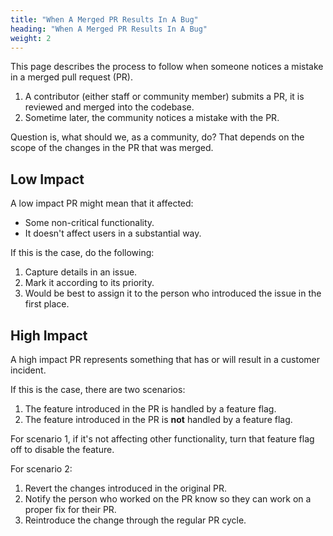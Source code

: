 ```yaml
---
title: "When A Merged PR Results In A Bug"
heading: "When A Merged PR Results In A Bug"
weight: 2
---
```


This page describes the process to follow when someone notices a mistake in a merged pull request (PR).

1. A contributor (either staff or community member) submits a PR, it is reviewed and merged into the codebase.
2. Sometime later, the community notices a mistake with the PR.

Question is, what should we, as a community, do? That depends on the scope of the changes in the PR that was merged.

## Low Impact
A low impact PR might mean that it affected:
- Some non-critical functionality.
- It doesn't affect users in a substantial way.

If this is the case, do the following:

1. Capture details in an issue.
2. Mark it according to its priority.
3. Would be best to assign it to the person who introduced the issue in the first place.

## High Impact
A high impact PR represents something that has or will result in a customer incident.

If this is the case, there are two scenarios:

1. The feature introduced in the PR is handled by a feature flag.
2. The feature introduced in the PR is **not** handled by a feature flag. 

For scenario 1, if it's not affecting other functionality, turn that feature flag off to disable the feature.

For scenario 2:

1. Revert the changes introduced in the original PR.
2. Notify the person who worked on the PR know so they can work on a proper fix for their PR.
3. Reintroduce the change through the regular PR cycle.